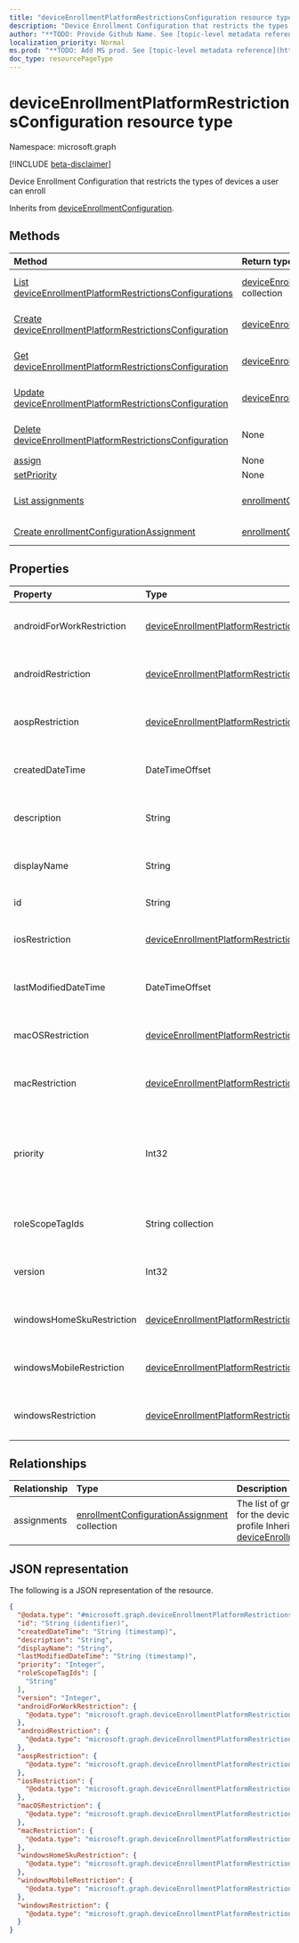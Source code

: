```yaml
---
title: "deviceEnrollmentPlatformRestrictionsConfiguration resource type"
description: "Device Enrollment Configuration that restricts the types of devices a user can enroll"
author: "**TODO: Provide Github Name. See [topic-level metadata reference](https://msgo.azurewebsites.net/add/document/guidelines/metadata.html#topic-level-metadata)**"
localization_priority: Normal
ms.prod: "**TODO: Add MS prod. See [topic-level metadata reference](https://msgo.azurewebsites.net/add/document/guidelines/metadata.html#topic-level-metadata)**"
doc_type: resourcePageType
---
```


# deviceEnrollmentPlatformRestrictionsConfiguration resource type

Namespace: microsoft.graph

[!INCLUDE [beta-disclaimer](../../includes/beta-disclaimer.md)]

Device Enrollment Configuration that restricts the types of devices a user can enroll


Inherits from [deviceEnrollmentConfiguration](../resources/deviceenrollmentconfiguration.md).

## Methods
|Method|Return type|Description|
|:---|:---|:---|
|[List deviceEnrollmentPlatformRestrictionsConfigurations](../api/deviceenrollmentplatformrestrictionsconfiguration-list.md)|[deviceEnrollmentPlatformRestrictionsConfiguration](../resources/deviceenrollmentplatformrestrictionsconfiguration.md) collection|Get a list of the [deviceEnrollmentPlatformRestrictionsConfiguration](../resources/deviceenrollmentplatformrestrictionsconfiguration.md) objects and their properties.|
|[Create deviceEnrollmentPlatformRestrictionsConfiguration](../api/deviceenrollmentplatformrestrictionsconfiguration-create.md)|[deviceEnrollmentPlatformRestrictionsConfiguration](../resources/deviceenrollmentplatformrestrictionsconfiguration.md)|Create a new [deviceEnrollmentPlatformRestrictionsConfiguration](../resources/deviceenrollmentplatformrestrictionsconfiguration.md) object.|
|[Get deviceEnrollmentPlatformRestrictionsConfiguration](../api/deviceenrollmentplatformrestrictionsconfiguration-get.md)|[deviceEnrollmentPlatformRestrictionsConfiguration](../resources/deviceenrollmentplatformrestrictionsconfiguration.md)|Read the properties and relationships of a [deviceEnrollmentPlatformRestrictionsConfiguration](../resources/deviceenrollmentplatformrestrictionsconfiguration.md) object.|
|[Update deviceEnrollmentPlatformRestrictionsConfiguration](../api/deviceenrollmentplatformrestrictionsconfiguration-update.md)|[deviceEnrollmentPlatformRestrictionsConfiguration](../resources/deviceenrollmentplatformrestrictionsconfiguration.md)|Update the properties of a [deviceEnrollmentPlatformRestrictionsConfiguration](../resources/deviceenrollmentplatformrestrictionsconfiguration.md) object.|
|[Delete deviceEnrollmentPlatformRestrictionsConfiguration](../api/deviceenrollmentplatformrestrictionsconfiguration-delete.md)|None|Deletes a [deviceEnrollmentPlatformRestrictionsConfiguration](../resources/deviceenrollmentplatformrestrictionsconfiguration.md) object.|
|[assign](../api/deviceenrollmentplatformrestrictionsconfiguration-assign.md)|None|**TODO: Add Description**|
|[setPriority](../api/deviceenrollmentplatformrestrictionsconfiguration-setpriority.md)|None|**TODO: Add Description**|
|[List assignments](../api/deviceenrollmentplatformrestrictionsconfiguration-list-assignments.md)|[enrollmentConfigurationAssignment](../resources/enrollmentconfigurationassignment.md) collection|Get the enrollmentConfigurationAssignment resources from the assignments navigation property.|
|[Create enrollmentConfigurationAssignment](../api/deviceenrollmentplatformrestrictionsconfiguration-post-assignments.md)|[enrollmentConfigurationAssignment](../resources/enrollmentconfigurationassignment.md)|Create a new enrollmentConfigurationAssignment object.|

## Properties
|Property|Type|Description|
|:---|:---|:---|
|androidForWorkRestriction|[deviceEnrollmentPlatformRestriction](../resources/deviceenrollmentplatformrestriction.md)|Android for work restrictions based on platform, platform operating system version, and device ownership|
|androidRestriction|[deviceEnrollmentPlatformRestriction](../resources/deviceenrollmentplatformrestriction.md)|Android restrictions based on platform, platform operating system version, and device ownership|
|aospRestriction|[deviceEnrollmentPlatformRestriction](../resources/deviceenrollmentplatformrestriction.md)|AOSP restrictions based on platform, platform operating system version, and device ownership|
|createdDateTime|DateTimeOffset|Created date time in UTC of the device enrollment configuration Inherited from [deviceEnrollmentConfiguration](../resources/deviceenrollmentconfiguration.md).|
|description|String|The description of the device enrollment configuration Inherited from [deviceEnrollmentConfiguration](../resources/deviceenrollmentconfiguration.md).|
|displayName|String|The display name of the device enrollment configuration Inherited from [deviceEnrollmentConfiguration](../resources/deviceenrollmentconfiguration.md).|
|id|String|**TODO: Add Description** Inherited from [entity](../resources/entity.md).|
|iosRestriction|[deviceEnrollmentPlatformRestriction](../resources/deviceenrollmentplatformrestriction.md)|Ios restrictions based on platform, platform operating system version, and device ownership|
|lastModifiedDateTime|DateTimeOffset|Last modified date time in UTC of the device enrollment configuration Inherited from [deviceEnrollmentConfiguration](../resources/deviceenrollmentconfiguration.md).|
|macOSRestriction|[deviceEnrollmentPlatformRestriction](../resources/deviceenrollmentplatformrestriction.md)|Mac restrictions based on platform, platform operating system version, and device ownership|
|macRestriction|[deviceEnrollmentPlatformRestriction](../resources/deviceenrollmentplatformrestriction.md)|Mac restrictions based on platform, platform operating system version, and device ownership|
|priority|Int32|Priority is used when a user exists in multiple groups that are assigned enrollment configuration. Users are subject only to the configuration with the lowest priority value. Inherited from [deviceEnrollmentConfiguration](../resources/deviceenrollmentconfiguration.md).|
|roleScopeTagIds|String collection|Optional role scope tags for the enrollment restrictions. Inherited from [deviceEnrollmentConfiguration](../resources/deviceenrollmentconfiguration.md).|
|version|Int32|The version of the device enrollment configuration Inherited from [deviceEnrollmentConfiguration](../resources/deviceenrollmentconfiguration.md).|
|windowsHomeSkuRestriction|[deviceEnrollmentPlatformRestriction](../resources/deviceenrollmentplatformrestriction.md)|Windows Home Sku restrictions based on platform, platform operating system version, and device ownership|
|windowsMobileRestriction|[deviceEnrollmentPlatformRestriction](../resources/deviceenrollmentplatformrestriction.md)|Windows mobile restrictions based on platform, platform operating system version, and device ownership|
|windowsRestriction|[deviceEnrollmentPlatformRestriction](../resources/deviceenrollmentplatformrestriction.md)|Windows restrictions based on platform, platform operating system version, and device ownership|

## Relationships
|Relationship|Type|Description|
|:---|:---|:---|
|assignments|[enrollmentConfigurationAssignment](../resources/enrollmentconfigurationassignment.md) collection|The list of group assignments for the device configuration profile Inherited from [deviceEnrollmentConfiguration](../resources/deviceenrollmentconfiguration.md)|

## JSON representation
The following is a JSON representation of the resource.
<!-- {
  "blockType": "resource",
  "keyProperty": "id",
  "@odata.type": "microsoft.graph.deviceEnrollmentPlatformRestrictionsConfiguration",
  "baseType": "microsoft.graph.deviceEnrollmentConfiguration",
  "openType": false
}
-->
``` json
{
  "@odata.type": "#microsoft.graph.deviceEnrollmentPlatformRestrictionsConfiguration",
  "id": "String (identifier)",
  "createdDateTime": "String (timestamp)",
  "description": "String",
  "displayName": "String",
  "lastModifiedDateTime": "String (timestamp)",
  "priority": "Integer",
  "roleScopeTagIds": [
    "String"
  ],
  "version": "Integer",
  "androidForWorkRestriction": {
    "@odata.type": "microsoft.graph.deviceEnrollmentPlatformRestriction"
  },
  "androidRestriction": {
    "@odata.type": "microsoft.graph.deviceEnrollmentPlatformRestriction"
  },
  "aospRestriction": {
    "@odata.type": "microsoft.graph.deviceEnrollmentPlatformRestriction"
  },
  "iosRestriction": {
    "@odata.type": "microsoft.graph.deviceEnrollmentPlatformRestriction"
  },
  "macOSRestriction": {
    "@odata.type": "microsoft.graph.deviceEnrollmentPlatformRestriction"
  },
  "macRestriction": {
    "@odata.type": "microsoft.graph.deviceEnrollmentPlatformRestriction"
  },
  "windowsHomeSkuRestriction": {
    "@odata.type": "microsoft.graph.deviceEnrollmentPlatformRestriction"
  },
  "windowsMobileRestriction": {
    "@odata.type": "microsoft.graph.deviceEnrollmentPlatformRestriction"
  },
  "windowsRestriction": {
    "@odata.type": "microsoft.graph.deviceEnrollmentPlatformRestriction"
  }
}
```

